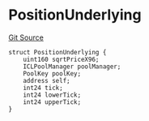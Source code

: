 # PositionUnderlying
[Git Source](https://github.com/ArrakisFinance/arrakis-modular/blob/main/src/structs/SPancakeSwapV4.sol)


```solidity
struct PositionUnderlying {
    uint160 sqrtPriceX96;
    ICLPoolManager poolManager;
    PoolKey poolKey;
    address self;
    int24 tick;
    int24 lowerTick;
    int24 upperTick;
}
```

